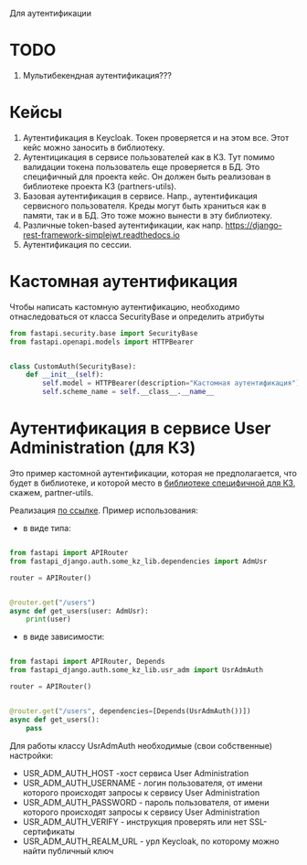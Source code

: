 Для аутентификации 

# TODO

1. Мультибекендная аутентификация???

# Кейсы

1. Аутентификация в Кeycloak. Токен проверяется и на этом все.  Этот кейс можно заносить в библиотеку.
2. Аутентицикация в сервисе пользователей как в КЗ. Тут помимо валидации токена пользователь еще проверяется в БД. 
Это специфичный для проекта кейс. Он должен быть реализован в библиотеке проекта КЗ (partners-utils).
3. Базовая аутентификация в сервисе. Напр., аутентификация сервисного пользователя. Креды могут быть храниться 
как в памяти, так и в БД. Это тоже можно вынести в эту библиотеку. 
4. Различные token-based аутентификации, как напр. https://django-rest-framework-simplejwt.readthedocs.io
5. Аутентификация по сессии.

# Кастомная аутентификация

Чтобы написать кастомную аутентификацию, необходимо отнаследоваться от класса SecurityBase и определить атрибуты 

```python
from fastapi.security.base import SecurityBase
from fastapi.openapi.models import HTTPBearer


class CustomAuth(SecurityBase):
    def __init__(self):
        self.model = HTTPBearer(description="Кастомная аутентификация")
        self.scheme_name = self.__class__.__name__
```

# Аутентификация в сервисе User Administration (для КЗ)

Это пример кастомной аутентификации, которая не предполагается, что будет в библиотеке, и которой место в 
[библиотеке специфичной для КЗ](Специфичная%20для%20проекта%20библиотека.md), скажем, partner-utils.

Реализация [по ссылке](../fastapi_django/auth/some_kz_lib/usr_adm.py). Пример использования:

- в виде типа:

```python

from fastapi import APIRouter
from fastapi_django.auth.some_kz_lib.dependencies import AdmUsr

router = APIRouter()


@router.get("/users")
async def get_users(user: AdmUsr):
    print(user)
```

- в виде зависимости:

```python

from fastapi import APIRouter, Depends
from fastapi_django.auth.some_kz_lib.usr_adm import UsrAdmAuth

router = APIRouter()


@router.get("/users", dependencies=[Depends(UsrAdmAuth())])
async def get_users():
    pass
```

Для работы классу UsrAdmAuth необходимые (свои собственные) настройки:

- USR_ADM_AUTH_HOST -хост сервиса User Administration
- USR_ADM_AUTH_USERNAME - логин пользователя, от имени которого происходят запросы к сервису User Administration
- USR_ADM_AUTH_PASSWORD - пароль пользователя, от имени которого происходят запросы к сервису User Administration
- USR_ADM_AUTH_VERIFY - инструкция проверять или нет SSL-сертификаты
- USR_ADM_AUTH_REALM_URL - урл Keycloak, по которому можно найти публичный ключ
